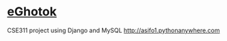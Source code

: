 # <a href="http://asifo1.pythonanywhere.com">eGhotok</a>
CSE311 project using Django and MySQL http://asifo1.pythonanywhere.com
